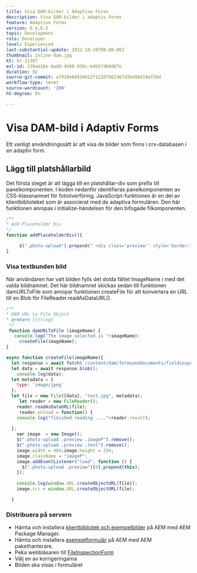 ```yaml
---
title: Visa DAM-bilder i Adaptive Forms
description: Visa DAM-bilder i adaptiv Forms
feature: Adaptive Forms
version: 6.4,6.5
topic: Development
role: Developer
level: Experienced
last-substantial-update: 2022-10-20T00:00:00Z
thumbnail: inline-dam.jpg
kt: kt-11307
exl-id: 339eb16e-8ad8-4b98-939c-b4b5fd04d67e
duration: 92
source-git-commit: af928e60410022f12207082467d3bd9b818af59d
workflow-type: tm+mt
source-wordcount: '200'
ht-degree: 0%

---
```


# Visa DAM-bild i Adaptiv Forms

Ett vanligt användningssätt är att visa de bilder som finns i crx-databasen i en adaptiv form.

## Lägg till platshållarbild

Det första steget är att lägga till en platshållar-div som prefix till panelkomponenten. I koden nedanför identifieras panelkomponenten av CSS-klassnamnet för fotoöverföring. JavaScript-funktionen är en del av klientbiblioteket som är associerat med de adaptiva formulären. Den här funktionen anropas i initialize-händelsen för den bifogade filkomponenten.

```javascript
/**
* Add Placeholder Div
*/
function addPlaceholderDiv(){

     $(".photo-upload").prepend(" <div class='preview'' style='border:1px dotted;height:225px;width:175px;text-align:center'><br><br><div class='text'>The Image will appear here</div></div><br>");
}
```

### Visa textbunden bild

När användaren har valt bilden fylls det dolda fältet ImageName i med det valda bildnamnet. Det här bildnamnet skickas sedan till funktionen damURLToFile som anropar funktionen createFile för att konvertera en URL till en Blob för FileReader.readAsDataURL().

```javascript
/**
* DAM URL to File Object
* @return {string} 
 */
 function damURLToFile (imageName) {
   console.log("The image selected is "+imageName);
     createFile(imageName);
}
```

```javascript
async function createFile(imageName){
  let response = await fetch('/content/dam/formsanddocuments/fieldinspection/images/'+imageName);
  let data = await response.blob();
    console.log(data);
  let metadata = {
    type: 'image/jpeg'
  };
  let file = new File([data], "test.jpg", metadata);
     let reader = new FileReader();
    reader.readAsDataURL(file);
     reader.onload = function() {
    console.log("finished reading ...."+reader.result);
    
  };
    var image  = new Image();
    $(".photo-upload .preview .imageP").remove();
    $(".photo-upload .preview .text").remove();
    image.width = 484;image.height = 334;
    image.className = "imageP";
    image.addEventListener("load", function () {
      $(".photo-upload .preview")[0].prepend(this);
    });
    
    console.log(window.URL.createObjectURL(file));
    image.src = window.URL.createObjectURL(file);

  }
```

### Distribuera på servern

* Hämta och installera [klientbibliotek och exempelbilder](assets/InlineDAMImage.zip) på AEM med AEM Package Manager.
* Hämta och installera [exempelformulär](assets/FieldInspectionForm.zip) på AEM med AEM pakethanterare.
* Peka webbläsaren till [FileInspectionForm](http://localhost:4502/content/dam/formsanddocuments/fieldinspection/fieldinspection/jcr:content?wcmmode=disabled)
* Välj en av korrigeringarna
* Bilden ska visas i formuläret
